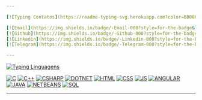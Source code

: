 ```yaml
---

[![Typing Contatos](https://readme-typing-svg.herokuapp.com?color=BB0000&lines=Contatos)]()

[![Email](https://img.shields.io/badge/-Email-000?style=for-the-badge&logo=Mailgun&logoColor=f00)](mailto:lucasrochafdd@hotmail.com)
[![Github](https://img.shields.io/badge/-Github-000?style=for-the-badge&logo=GIT&logoColor=f00)](https://github.com/lucassrp)
[![Linkedin](https://img.shields.io/badge/-Linkedin-000?style=for-the-badge&logo=LINKEDIN&logoColor=f00)](https://www.linkedin.com/in/lucas-rocha-2542a2161/)
[![Telegram](https://img.shields.io/badge/-Telegram-000?style=for-the-badge&logo=Minutemailer&logoColor=f00)](https://t.me/Lucas_SRP)

---
```


[![Typing Linguagens](https://readme-typing-svg.herokuapp.com?color=BB0000&lines=Linguagens%20e%20Tecnologias)]()

[![C](https://img.shields.io/badge/-SQL-000?style=for-the-badge&logo=C&logoColor=f00)]()
[![C++](https://img.shields.io/badge/-C++-000?style=for-the-badge&logo=cplusplus&logoColor=f00)]()
[![CSHARP](https://img.shields.io/badge/-C%23-000?style=for-the-badge&logo=CSHARP&logoColor=f00)]()
[![DOTNET](https://img.shields.io/badge/-.NET-000?style=for-the-badge&logo=.NET&logoColor=f00)]()
[![HTML](https://img.shields.io/badge/-HTML-000?style=for-the-badge&logo=HTML5&logoColor=f00)]()
[![CSS](https://img.shields.io/badge/-CSS-000?style=for-the-badge&logo=CSS3&logoColor=f00)]()
[![JS](https://img.shields.io/badge/-JAVASCRIPT-000?style=for-the-badge&logo=JAVASCRIPT&logoColor=f00)]()
[![ANGULAR](https://img.shields.io/badge/-ANGULAR%202.0-000?style=for-the-badge&logo=ANGULAR&logoColor=f00)]()
[![JAVA](https://img.shields.io/badge/-JAVA-000?style=for-the-badge&logo=ORACLE&logoColor=f00)]()
[![NETBEANS](https://img.shields.io/badge/-NET%20BEANS-000?style=for-the-badge&logo=Apache%20NetBeans%20IDE&logoColor=f00)]()
[![SQL](https://img.shields.io/badge/-SQL-000?style=for-the-badge&logo=MySQL&logoColor=f00)]()

---

<!--

Here are some ideas to get you started:

- 🔭 I’m currently working on ...
- 🌱 I’m currently learning ...
- 👯 I’m looking to collaborate on ...
- 🤔 I’m looking for help with ...
- 💬 Ask me about ...
- 📫 How to reach me: ...
- 😄 Pronouns: ...
- ⚡ Fun fact: ...
-->
